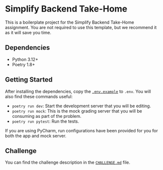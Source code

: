 # Simplify Backend Take-Home

This is a boilerplate project for the Simplify Backend Take-Home assignment. You are not required to use this template, but we recommend it as it will save you time.

## Dependencies

- Python 3.12+
- Poetry 1.8+

## Getting Started

After installing the dependencies,
copy the [`.env.example`](https://github.com/SimplifyJobs/backend-take-home/blob/master/.env.example) to `.env`.
You will also find these commands useful:

- `poetry run dev`: Start the development server that you will be editing.
- `poetry run mock`: This is the mock grading server that you will be consuming as part of the problem.
- `poetry run pytest`: Run the tests.

If you are using PyCharm, run configurations have been provided for you for both the app and mock server.

## Challenge

You can find the challenge description in the [`CHALLENGE.md`](https://github.com/SimplifyJobs/backend-take-home/blob/master/CHALLENGE.md) file.